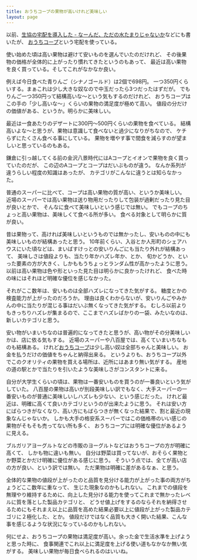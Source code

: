 ```yaml
---
title: おうちコープの果物が高いけれど美味しい
layout: page
---
```

以前、[生協の宅配を導入した - なーんだ、ただの水たまりじゃないか](https://karino2.github.io/2023/07/20/coop_delivery.html)などにも書いたが、
[おうちコープ](https://karino2.github.io/RandomThoughts/%E3%81%8A%E3%81%86%E3%81%A1%E3%82%B3%E3%83%BC%E3%83%97)という宅配を使っている。

使い始めた頃は高い果物は避けて安いものを選んでいたのだけれど、
その後果物の価格が全体的に上がったり慣れてきたというのもあって、
最近は高い果物を良く買っている。そしてこれがなかなか良い。

例えば今日食べた青りんご（シナノゴールド）は2個で698円。
一つ350円くらいする。まぁこれは少し大きな奴なので中玉だったら3つだったはずだが。
でもりんご一つ350円って結構高いな〜という気もするのだけれど、
おうちコープはこの手の「少し高いな〜」くらいの果物の満足度が極めて高い。
値段の分だけの価値がある、というか。明らかに美味しい。

最近は一食あたりのデザートに300円〜500円くらいの果物を食べている。
結構高いよな〜と思うが、果物は意識して食べないと過少になりがちなので、
ケチらずにたくさん食べる事にしている。
果物を増やす事で間食を減らすのが望ましいと思っているのもある。

鎌倉に引っ越してくる前の金沢八景時代にはAコープとイオンで果物を良く買っていたのだが、
この辺のAコープとコープはだいぶものが違う。
なんか系列が違うらしい程度の知識はあったが、
カテゴリがこんなに違うとは知らなかった。

普通のスーパーに比べて、コープは高い果物の質が高い、というか美味しい。
近場のスーパーでは高い果物は送り物用だったりして包装が過剰だったり見た目が良いとかで、
そんなに食べて美味しいという感じでは無い。
でもコープのちょっと高い果物は、美味しくて食べる所が多い。
食べる対象として明らかに質が良い。

昔は果物って、高ければ美味しいというものでは無かったし、安いものの中にも美味しいものが結構あったと思う。
10年前くらい、入谷とか人形町のシェアハウスにいた頃などは、まいばすけっとの安いりんごにも当たり外れが結構あって、
美味しさは値段よりも、当たり年かハズレ年か、とか、
旬かどうか、といった要素の方が大きく、しかももうちょっとランダム性が高かったように思う。
以前は高い果物は色や形といった見た目は明らかに良かったけれど、
食べた時の味にはそれほど明確な優位を感じなかった。

それがここ数年は、安いものは全部ハズレになってきた気がする。
糖度とかの検査能力が上がったのだろうか。
理由は良くわからないが、安いりんごやみかんの中に当たりが混じる事はだいぶ無くなってきた気がする。
むしろ以前よりもきっちりハズレが集まるので、ここまでハズレばかりの一袋、みたいなのは、新しいカテゴリと思う。

安い物がいまいちなのは普遍的になってきたと思うが、高い物がその分美味しいかは、店に依る気もする。
近場のスーパーや八百屋では、高くていまいちなものも結構ある。
けれど[おうちコープ](https://karino2.github.io/RandomThoughts/%E3%81%8A%E3%81%86%E3%81%A1%E3%82%B3%E3%83%BC%E3%83%97)は少し高い奴は全部ちゃんと美味しい。
お金を払うだけの価値をちゃんと納得出来る。
というよりも、おうちコープ以外でこのクオリティの果物を買える場所は、近所にはあまり無い気がする。
産地の道の駅とかで当たりを引いたような美味しさがコンスタントに来る。

自分が大学生くらいの頃は、果物は一番安いものを買うのが一番良いという気がしていた。
八百屋の果物は高いが別段美味しい訳でもなく、大手スーパーの一番安いものが普通に美味しいしハズレも少ない、という感じだった。
けれど最近は、明確に高くて良いカテゴリというのが出来たように思う。
それは安い方にばらつきがなくなり、高い方にもばらつきが無くなった結果で、割と最近の現象なんじゃないか。
しかも大手の格安系スーパーではこの価格帯のいい感じの果物がそもそも売ってない所も多く、
おうちコープには明確な優位があるように見える。

ブルガリアヨーグルトなどの市販のヨーグルトなどはおうちコープの方が明確に高くて、
しかも物に違いも無い。
自分は野菜は買ってないが、おそらく果物とか野菜とかだけ明確に優位がある感じに思う。
そういう点では、全てが高い店の方が良い、という訳では無い。
ただ果物は明確に差があるなぁ、と思う。

全体的な果物の値段が上がったのと品質を見分ける能力が上がった事の両方がちょうどここ数年に重なって、
生じた現象なのかもしれない。
これまでの値段を無理やり維持するために、向上した見分ける能力を使ってこれまで無かったレベルに質を落とした製品カテゴリと、
どうせ値上げをするのならそれを納得させるためにもそれまえ以上に品質を高めた結果必要以上に値段が上がった製品カテゴリに２極化した、とか。
値段だけではなく品質も大きく開いた結果、こんな事を感じるような状況になっているのかもしれない。

何にせよ、おうちコープの果物は満足度が高い。余った金で生活水準を上げようと思った時に、
食事関連でこれ以上に満足度を上げる使い道もなかなか無い気がする。
美味しい果物が毎日食べられるのはいいね。